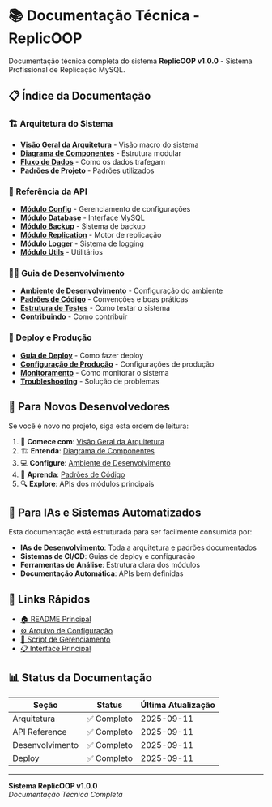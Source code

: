 # 📚 Documentação Técnica - ReplicOOP

Documentação técnica completa do sistema **ReplicOOP v1.0.0** - Sistema Profissional de Replicação MySQL.

## 📋 Índice da Documentação

### 🏗️ Arquitetura do Sistema
- [**Visão Geral da Arquitetura**](architecture/overview.md) - Visão macro do sistema
- [**Diagrama de Componentes**](architecture/components.md) - Estrutura modular
- [**Fluxo de Dados**](architecture/data-flow.md) - Como os dados trafegam
- [**Padrões de Projeto**](architecture/design-patterns.md) - Padrões utilizados

### 🔧 Referência da API
- [**Módulo Config**](api/config.md) - Gerenciamento de configurações
- [**Módulo Database**](api/database.md) - Interface MySQL
- [**Módulo Backup**](api/backup.md) - Sistema de backup
- [**Módulo Replication**](api/replication.md) - Motor de replicação
- [**Módulo Logger**](api/logger.md) - Sistema de logging
- [**Módulo Utils**](api/utils.md) - Utilitários

### 👨‍💻 Guia de Desenvolvimento
- [**Ambiente de Desenvolvimento**](development/setup.md) - Configuração do ambiente
- [**Padrões de Código**](development/coding-standards.md) - Convenções e boas práticas
- [**Estrutura de Testes**](development/testing.md) - Como testar o sistema
- [**Contribuindo**](development/contributing.md) - Como contribuir

### 🚀 Deploy e Produção
- [**Guia de Deploy**](deployment/deployment-guide.md) - Como fazer deploy
- [**Configuração de Produção**](deployment/production-config.md) - Configurações de produção
- [**Monitoramento**](deployment/monitoring.md) - Como monitorar o sistema
- [**Troubleshooting**](deployment/troubleshooting.md) - Solução de problemas

## 🎯 Para Novos Desenvolvedores

Se você é novo no projeto, siga esta ordem de leitura:

1. 📖 **Comece com**: [Visão Geral da Arquitetura](architecture/overview.md)
2. 🏗️ **Entenda**: [Diagrama de Componentes](architecture/components.md)
3. 💻 **Configure**: [Ambiente de Desenvolvimento](development/setup.md)
4. 📝 **Aprenda**: [Padrões de Código](development/coding-standards.md)
5. 🔍 **Explore**: APIs dos módulos principais

## 🤖 Para IAs e Sistemas Automatizados

Esta documentação está estruturada para ser facilmente consumida por:

- **IAs de Desenvolvimento**: Toda a arquitetura e padrões documentados
- **Sistemas de CI/CD**: Guias de deploy e configuração
- **Ferramentas de Análise**: Estrutura clara dos módulos
- **Documentação Automática**: APIs bem definidas

## 🔗 Links Rápidos

- [🏠 README Principal](../readme.md)
- [⚙️ Arquivo de Configuração](../config.example.json)
- [🚀 Script de Gerenciamento](../manager.bat)
- [📋 Interface Principal](../main.py)

## 📊 Status da Documentação

| Seção | Status | Última Atualização |
|-------|--------|-------------------|
| Arquitetura | ✅ Completo | 2025-09-11 |
| API Reference | ✅ Completo | 2025-09-11 |
| Desenvolvimento | ✅ Completo | 2025-09-11 |
| Deploy | ✅ Completo | 2025-09-11 |

---

**Sistema ReplicOOP v1.0.0**  
*Documentação Técnica Completa*